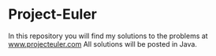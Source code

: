 # Project-Euler
In this repository you will find my solutions to the problems at www.projecteuler.com
All solutions will be posted in Java.
